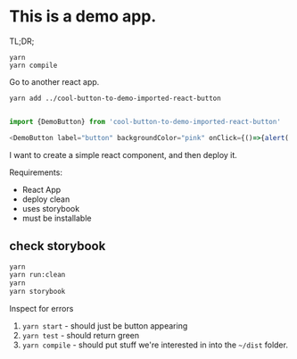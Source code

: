 # This is a demo app.


TL;DR;

```
yarn
yarn compile
```

Go to another react app.

`yarn add ../cool-button-to-demo-imported-react-button`

```typescript jsx

import {DemoButton} from 'cool-button-to-demo-imported-react-button'

<DemoButton label="button" backgroundColor="pink" onClick={()=>{alert('clicked')}}/>

```


I want to create a simple react component, and then deploy it.

Requirements:
- React App
- deploy clean
- uses storybook
- must be installable

## check storybook

```sh
yarn
yarn run:clean
yarn
yarn storybook
```

Inspect for errors

1. `yarn start` - should just be button appearing
1. `yarn test` - should return green
1. `yarn compile` - should put stuff we're interested in into the `~/dist` folder.

